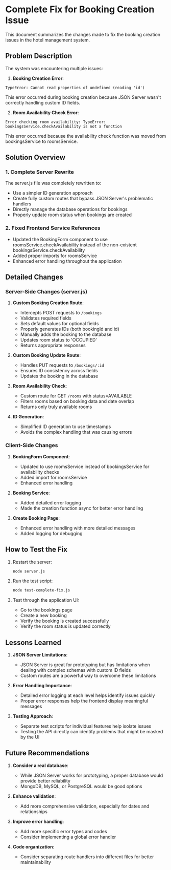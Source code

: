 # Complete Fix for Booking Creation Issue

This document summarizes the changes made to fix the booking creation issues in the hotel management system.

## Problem Description

The system was encountering multiple issues:

1. **Booking Creation Error**: 
```
TypeError: Cannot read properties of undefined (reading 'id')
```
This error occurred during booking creation because JSON Server wasn't correctly handling custom ID fields.

2. **Room Availability Check Error**:
```
Error checking room availability: TypeError: bookingsService.checkAvailability is not a function
```
This error occurred because the availability check function was moved from bookingsService to roomsService.

## Solution Overview

### 1. Complete Server Rewrite

The server.js file was completely rewritten to:

- Use a simpler ID generation approach
- Create fully custom routes that bypass JSON Server's problematic handlers
- Directly manage the database operations for bookings
- Properly update room status when bookings are created

### 2. Fixed Frontend Service References

- Updated the BookingForm component to use roomsService.checkAvailability instead of the non-existent bookingsService.checkAvailability
- Added proper imports for roomsService
- Enhanced error handling throughout the application

## Detailed Changes

### Server-Side Changes (server.js)

1. **Custom Booking Creation Route**:
   - Intercepts POST requests to `/bookings`
   - Validates required fields
   - Sets default values for optional fields
   - Properly generates IDs (both bookingId and id)
   - Manually adds the booking to the database
   - Updates room status to 'OCCUPIED'
   - Returns appropriate responses

2. **Custom Booking Update Route**:
   - Handles PUT requests to `/bookings/:id`
   - Ensures ID consistency across fields
   - Updates the booking in the database

3. **Room Availability Check**:
   - Custom route for GET `/rooms` with status=AVAILABLE
   - Filters rooms based on booking data and date overlap
   - Returns only truly available rooms

4. **ID Generation**:
   - Simplified ID generation to use timestamps
   - Avoids the complex handling that was causing errors

### Client-Side Changes

1. **BookingForm Component**:
   - Updated to use roomsService instead of bookingsService for availability checks
   - Added import for roomsService
   - Enhanced error handling

2. **Booking Service**:
   - Added detailed error logging
   - Made the creation function async for better error handling

3. **Create Booking Page**:
   - Enhanced error handling with more detailed messages
   - Added logging for debugging

## How to Test the Fix

1. Restart the server:
   ```bash
   node server.js
   ```

2. Run the test script:
   ```bash
   node test-complete-fix.js
   ```

3. Test through the application UI:
   - Go to the bookings page
   - Create a new booking
   - Verify the booking is created successfully
   - Verify the room status is updated correctly

## Lessons Learned

1. **JSON Server Limitations**:
   - JSON Server is great for prototyping but has limitations when dealing with complex schemas with custom ID fields
   - Custom routes are a powerful way to overcome these limitations

2. **Error Handling Importance**:
   - Detailed error logging at each level helps identify issues quickly
   - Proper error responses help the frontend display meaningful messages

3. **Testing Approach**:
   - Separate test scripts for individual features help isolate issues
   - Testing the API directly can identify problems that might be masked by the UI

## Future Recommendations

1. **Consider a real database**:
   - While JSON Server works for prototyping, a proper database would provide better reliability
   - MongoDB, MySQL, or PostgreSQL would be good options

2. **Enhance validation**:
   - Add more comprehensive validation, especially for dates and relationships

3. **Improve error handling**:
   - Add more specific error types and codes
   - Consider implementing a global error handler

4. **Code organization**:
   - Consider separating route handlers into different files for better maintainability
